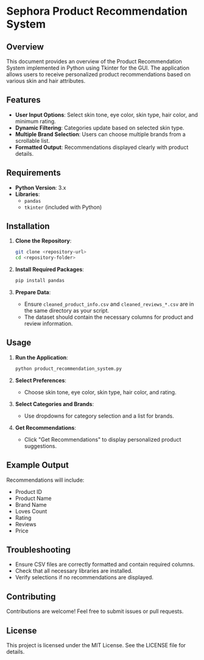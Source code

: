 # Sephora Product Recommendation System

## Overview

This document provides an overview of the Product Recommendation System implemented in Python using Tkinter for the GUI. The application allows users to receive personalized product recommendations based on various skin and hair attributes.

## Features

- **User Input Options**: Select skin tone, eye color, skin type, hair color, and minimum rating.
- **Dynamic Filtering**: Categories update based on selected skin type.
- **Multiple Brand Selection**: Users can choose multiple brands from a scrollable list.
- **Formatted Output**: Recommendations displayed clearly with product details.

## Requirements

- **Python Version**: 3.x
- **Libraries**:
  - `pandas`
  - `tkinter` (included with Python)

## Installation

1. **Clone the Repository**:
   ```bash
   git clone <repository-url>
   cd <repository-folder>
   ```

2. **Install Required Packages**:
   ```bash
   pip install pandas
   ```

3. **Prepare Data**:
   - Ensure `cleaned_product_info.csv` and `cleaned_reviews_*.csv` are in the same directory as your script.
   - The dataset should contain the necessary columns for product and review information.

## Usage

1. **Run the Application**:
   ```bash
   python product_recommendation_system.py
   ```

2. **Select Preferences**:
   - Choose skin tone, eye color, skin type, hair color, and rating.

3. **Select Categories and Brands**:
   - Use dropdowns for category selection and a list for brands.

4. **Get Recommendations**:
   - Click "Get Recommendations" to display personalized product suggestions.

## Example Output

Recommendations will include:

- Product ID
- Product Name
- Brand Name
- Loves Count
- Rating
- Reviews
- Price

## Troubleshooting

- Ensure CSV files are correctly formatted and contain required columns.
- Check that all necessary libraries are installed.
- Verify selections if no recommendations are displayed.

## Contributing

Contributions are welcome! Feel free to submit issues or pull requests.

## License

This project is licensed under the MIT License. See the LICENSE file for details.
